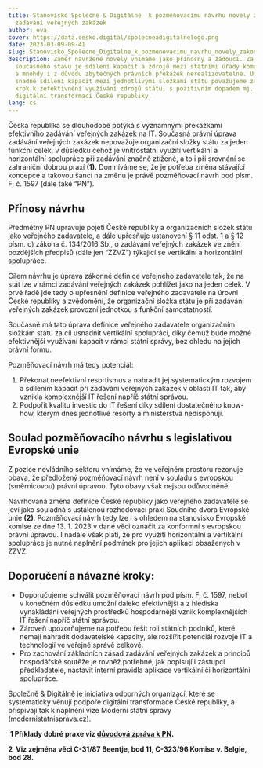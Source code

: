 ```yaml
---
title: Stanovisko Společně & Digitálně  k pozměňovacímu návrhu novely zákona o
  zadávání veřejných zakázek
author: eva
cover: https://data.cesko.digital/spolecneadigitalnelogo.png
date: 2023-03-09-09-41
slug: Stanovisko_Spolecne_Digitalne_k_pozmenovacimu_navrhu_novely_zakona_o_zadavani_verejnych_zakazek
description: Záměr navržené novely vnímáme jako přínosný a žádoucí. Za
  současného stavu je sdílení kapacit a zdrojů mezi státními úřady komplikované
  a mnohdy i z důvodu zbytečných právních překážek nerealizovatelné. Umožnit
  snadné sdílení kapacit mezi jednotlivými složkami státu považujeme za správný
  krok k zefektivnění využívání zdrojů státu, s pozitivním dopadem mj. i na
  digitální transformaci České republiky.
lang: cs
---
```

<!--StartFragment-->

Česká republika se dlouhodobě potýká s významnými překážkami efektivního zadávání veřejných zakázek na IT. Současná právní úprava zadávání veřejných zakázek nepovažuje organizační složky státu za jeden funkční celek, v důsledku čehož je vnitrostátní využití vertikální a horizontální spolupráce při zadávání značně ztížené, a to i při srovnání se zahraniční dobrou praxí **(1).** Domníváme se, že je potřeba změna stávající koncepce a takovou šancí na změnu je právě pozměňovací návrh pod písm. F, č. 1597 (dále také “PN”).

## Přínosy návrhu

Předmětný PN upravuje pojetí České republiky a organizačních složek státu jako veřejného zadavatele, a dále upřesňuje ustanovení § 11 odst. 1 a § 12 písm. c) zákona č. 134/2016 Sb., o zadávání veřejných zakázek ve znění pozdějších předpisů (dále jen “ZZVZ”) týkající se vertikální a horizontální spolupráce.

Cílem návrhu je úprava zákonné definice veřejného zadavatele tak, že na stát lze v rámci zadávání veřejných zakázek pohlížet jako na jeden celek. V prvé řadě jde tedy o upřesnění definice veřejného zadavatele na úrovni České republiky a zvědomění, že organizační složka státu je při zadávání veřejných zakázek provozní jednotkou s funkční samostatností.

Současně má tato úprava definice veřejného zadavatele organizačním složkám státu za cíl usnadnit vertikální spolupráci, díky čemuž bude možné efektivnější využívání kapacit v rámci státní správy, bez ohledu na jejich právní formu.

Pozměňovací návrh má tedy potenciál: 

1. Překonat neefektivní resortismus a nahradit jej systematickým rozvojem a sdílením kapacit při zadávání veřejných zakázek v oblasti IT tak, aby vznikla komplexnější IT řešení napříč státní správou.
2. Podpořit kvalitu investic do IT řešení díky sdílení dostatečného know-how, kterým dnes jednotlivé resorty a ministerstva nedisponují.

## Soulad pozměňovacího návrhu s legislativou Evropské unie

Z pozice nevládního sektoru vnímáme, že ve veřejném prostoru rezonuje obava, že předložený pozměňovací návrh není v souladu s evropskou (směrnicovou) právní úpravou. Tyto obavy však nejsou odůvodněné.

Navrhovaná změna definice České republiky jako veřejného zadavatele se jeví jako souladná s ustálenou rozhodovací praxí Soudního dvora Evropské unie **(2)**. Pozměňovací návrh tedy lze i s ohledem na stanovisko Evropské komise ze dne 13. 1. 2023 v dané věci označit za konformní s evropskou právní úpravou. I nadále však platí, že pro využití horizontální a vertikální spolupráce je nutné naplnění podmínek pro jejich aplikaci obsažených v ZZVZ. 

## Doporučení a návazné kroky: 

* Doporučujeme schválit pozměňovací návrh pod písm. F, č. 1597, neboť v konečném důsledku umožní daleko efektivnější a z hlediska vynakládání veřejných prostředků hospodárnější vznik komplexnějších IT řešení napříč státní správou.
* Zároveň upozorňujeme na potřebu řešit roli státních podniků, které nemají nahradit dodavatelské kapacity, ale rozšířit potenciál rozvoje IT a technologií ve veřejné správě celkově.
* Pro zachování základních zásad zadávání veřejných zakázek a principů hospodářské soutěže je rovněž potřebné, jak popisují i zástupci předkladatele, nastavit interní pravidla aplikace vertikální či horizontální spolupráce.

Společně & Digitálně je iniciativa odborných organizací, které se systematicky věnují podpoře digitální transformace České republiky, a přispívají tak k naplnění vize Moderní státní správy ([modernistatnisprava.cz](https://modernistatnisprava.cz/)).

<!--StartFragment-->

 **1 Příklady dobré praxe viz [důvodová zpráva k PN](https://www.psp.cz/sqw/text/orig2.sqw?idd=220078).**

**2﻿  Viz zejména věci C-31/87 Beentje, bod 11, C-323/96 Komise v. Belgie, bod 28.**

<!--EndFragment-->